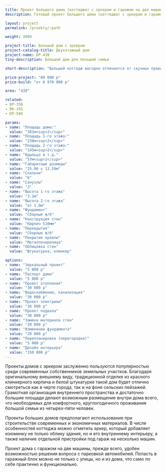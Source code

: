 ```yaml
---
title: Проект большого дома (коттеджа) с эркером и гаражом на две машины
description: Готовый проект большого дома (коттеджа) с эркером и гаражом на две машины, из кирпича, газобетона или пеноблоков. Площадь&#58; 438 м.кв.

layout: project
permalink: /proekty/:path

weight: 3000

project-title: Большой дом с эркером
project-catalog-title: Двухэтажный дом
project-name: DP-438
tiny-description: Большой дом для большой семьи

short-description: "Большой коттедж выгодно отличается от скучных правильных домов, а эркер внешне делает дом интереснее и дополняет интерьер. Удачная планировка подразумевает максимум отдельных пространств, и в то же время, минимум коридоров. Пристроенный гараж на две – три машины, имеет доступ не только с улицы, но и непосредственно из дома. В проекте предусмотрено восемь жилых комнат, один санузел на первом этаже и два на втором."

price-project: "80 000 р"
price-build: "от 6 970 000 р"

area: "438"

related:
- DP-336
- DK-191
- DP-504

params:
- name: "Площадь дома:"
  value: "381м<sup>2</sup>"
- name: "Площадь 1-го этажа:"
  value: "236м<sup>2</sup>"
- name: "Площадь 2-го этажа:"
  value: "145м<sup>2</sup>"
- name: "Крыльцо и т.д."
  value: "57м<sup>2</sup>"
- name: "Габаритные размеры"
  value: "25.06 x 13.59м"
- name: "Спальни"
  value: "6"
- name: "Санузлы"
  value: "3"
- name: "Высота 1-го этажа"
  value: "3.2м"
- name: "Высота 2-го этажа"
  value: "от 1.6м"
- name: "Фундамент"
  value: "Сборные ж/б"
- name: "Конструкция стен"
  value: "Кирпич 510мм"
- name: "Перекрытия"
  value: "Сборные ж/б"
- name: "Покрытие кровли"
  value: "Металлочерепица"
- name: "Облицовка стен"
  value: "Штукатурка, клинкер"

options:
- name: "Зеркальный проект"
  value: "5 000 р"
- name: "Паспорт дома"
  value: "5 000 р"
- name: "Проект отопления"
  value: "30 000 р"
- name: "Водоснабжение, канализация"
  value: "30 000 р"
- name: "Проект электрики"
  value: "30 000 р"
- name: "Проект подвала"
  value: "30 000 р"
- name: "Замена материала стен"
  value: "20 000 р"
- name: "Изменение фундамента"
  value: "20 000 р"
- name: "Перепланировка (перегородки)"
  value: "5 000 р"
- name: "Дизайн интерьера"
  value: "150 000 р"
---
```

Проекты домов с эркером заслуженно пользуются популярностью среди современных собственников земельных участков. Благодаря оригинальному внешнему виду, традиционной отделке из красного клинкерного кирпича и белой штукатурке такой дом будет отлично смотреться как в черте города, так и на фоне сельских пейзажей. Грамотная организация внутреннего пространства и достаточно большие площади делают возможным размещение внутри дома всего, что необходимых для комфортного, круглогодичного проживания большой семьи из четырех-пяти человек.

Проекты больших домов предполагают использование при строительстве современных и экономичных материалов. В числе особенностей коттеджа можно отметить эркер, который добавляет изюминку не только облику здания, но и его внутреннему интерьеру, а также наличие отдельной пристройки под гараж на несколько машин.

Проект дома с гаражом на две машины, прежде всего, удобен возможностью решения вопроса с парковкой автомобилей. Попасть в гаражный блок можно не только с улицы, но и из дома, что само по себе практично и функционально.